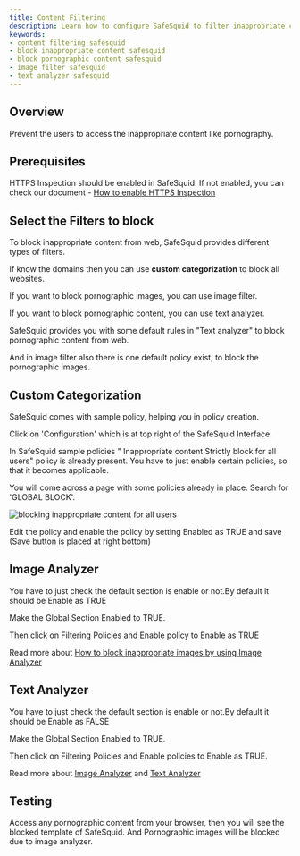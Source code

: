 ```yaml
---
title: Content Filtering
description: Learn how to configure SafeSquid to filter inappropriate content, including pornography, by using custom categorization, image filters, and text analyzers.
keywords:
- content filtering safesquid
- block inappropriate content safesquid
- block pornographic content safesquid
- image filter safesquid
- text analyzer safesquid
---
```


## Overview
Prevent the users to access the inappropriate content like pornography.

## Prerequisites
HTTPS Inspection should be enabled in SafeSquid. If not enabled, you can check our document - [How to enable HTTPS Inspection](/docs/07-SSL%20Inspection/Setup%20SSL%20Inspection.md)

## Select the Filters to block 
To block inappropriate content from web, SafeSquid provides different types of filters.

If know the domains then you can use **custom categorization** to block all websites.

If you want to block pornographic images, you can use image filter.

If you want to block pornographic content, you can use text analyzer.

SafeSquid provides you with some default rules in "Text analyzer" to block pornographic content from web.

And in image filter also there is one default policy exist, to block the pornographic images.

## Custom Categorization
SafeSquid comes with sample policy, helping you in policy creation.

Click on 'Configuration' which is at top right of the SafeSquid Interface.

In SafeSquid sample policies " Inappropriate content Strictly block for all users" policy is already present. You have to just enable certain policies, so that it becomes applicable.

You will come across a page with some policies already in place. Search for 'GLOBAL BLOCK'.

![blocking inappropriate content for all users](/img/How_To/Content_Filtering/image1.webp)

Edit the policy and enable the policy by setting Enabled as TRUE and save (Save button is placed at right bottom)

## Image Analyzer
You have to just check the default section is enable or not.By default it should be Enable as TRUE

Make the Global Section Enabled to TRUE.

Then click on Filtering Policies and Enable policy to Enable as TRUE

Read more about [How to block inappropriate images by using Image Analyzer](/docs/11-Deep%20Content%20Security/02-Content%20Moderation/Image%20Analzer.md)

## Text Analyzer
You have to just check the default section is enable or not.By default it should be Enable as FALSE

Make the Global Section Enabled to TRUE.

Then click on Filtering Policies and Enable policies to Enable as TRUE.


Read more about [Image Analyzer](/docs/11-Deep%20Content%20Security/02-Content%20Moderation/Image%20Analzer.md) and [Text Analyzer](/docs/11-Deep%20Content%20Security/02-Content%20Moderation/Text%20Analyzer.md)

## Testing
Access any pornographic content from your browser, then you will see the blocked template of SafeSquid. And Pornographic images will be blocked due to image analyzer.
